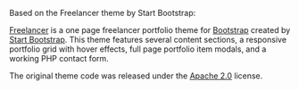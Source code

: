 Based on the Freelancer theme by Start Bootstrap:

[Freelancer](http://startbootstrap.com/template-overviews/freelancer/) is a one page freelancer portfolio theme for [Bootstrap](http://getbootstrap.com/) created by [Start Bootstrap](http://startbootstrap.com/). This theme features several content sections, a responsive portfolio grid with hover effects, full page portfolio item modals, and a working PHP contact form.

The original theme code was released under the [Apache 2.0](https://github.com/IronSummitMedia/startbootstrap-freelancer/blob/gh-pages/LICENSE) license.
